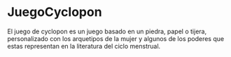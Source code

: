 # JuegoCyclopon
El juego de cyclopon es un juego basado en un piedra, papel o tijera, personalizado con los arquetipos de la mujer y algunos de los poderes que estas representan en la literatura del ciclo menstrual.
